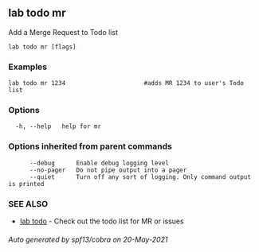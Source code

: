 ## lab todo mr

Add a Merge Request to Todo list

```
lab todo mr [flags]
```

### Examples

```
lab todo mr 1234                      #adds MR 1234 to user's Todo list
```

### Options

```
  -h, --help   help for mr
```

### Options inherited from parent commands

```
      --debug      Enable debug logging level
      --no-pager   Do not pipe output into a pager
      --quiet      Turn off any sort of logging. Only command output is printed
```

### SEE ALSO

* [lab todo](lab_todo.md)	 - Check out the todo list for MR or issues

###### Auto generated by spf13/cobra on 20-May-2021
